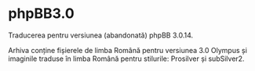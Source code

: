 # phpBB3.0
Traducerea pentru versiunea (abandonată) phpBB 3.0.14.

Arhiva conține fișierele de limba Română pentru versiunea 3.0 Olympus și imaginile traduse în limba Română pentru stilurile: Prosilver și subSilver2.
